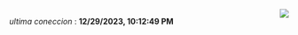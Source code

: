 

<div style="display: flex; justify-content: space-between;">
 <p align="right"><i>ultima coneccion</i> : <b>12/29/2023, 10:12:49 PM</b></p> 
 <img src="https://img.shields.io/badge/GitHub%20Action%20Status-Online-brightgreen?style=flat&logo=githubactions&logoColor=%23ffffff&labelColor=%23181717&color=%232088FF" />
</div>



